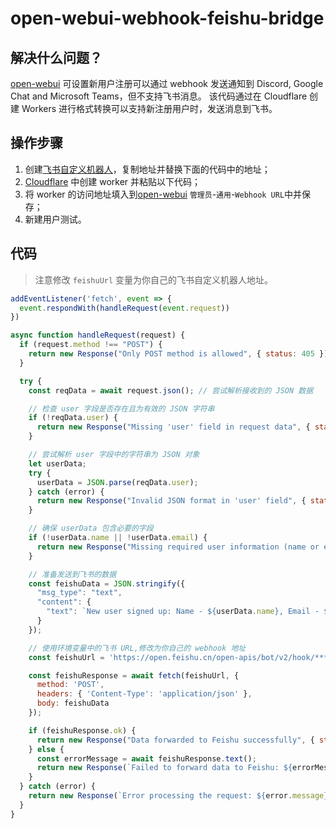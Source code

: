# open-webui-webhook-feishu-bridge
## 解决什么问题？
[open-webui]([url](https://github.com/open-webui/open-webui)) 可设置新用户注册可以通过 webhook 发送通知到 Discord, Google Chat and Microsoft Teams，但不支持飞书消息。
该代码通过在 Cloudflare 创建 Workers 进行格式转换可以支持新注册用户时，发送消息到飞书。
## 操作步骤
1. 创建[飞书自定义机器人](https://open.feishu.cn/document/client-docs/bot-v3/add-custom-bot#461aa643)，复制地址并替换下面的代码中的地址；
2. [Cloudflare](dash.cloudflare.com) 中创建 worker 并粘贴以下代码；
3. 将 worker 的访问地址填入到[open-webui]([url](https://github.com/open-webui/open-webui)) ```管理员```-```通用```-```Webhook URL```中并保存；
4. 新建用户测试。

## 代码
> 注意修改 ```feishuUrl``` 变量为你自己的飞书自定义机器人地址。
```javascript
addEventListener('fetch', event => {
  event.respondWith(handleRequest(event.request))
})

async function handleRequest(request) {
  if (request.method !== "POST") {
    return new Response("Only POST method is allowed", { status: 405 });
  }

  try {
    const reqData = await request.json(); // 尝试解析接收到的 JSON 数据

    // 检查 user 字段是否存在且为有效的 JSON 字符串
    if (!reqData.user) {
      return new Response("Missing 'user' field in request data", { status: 400 });
    }

    // 尝试解析 user 字段中的字符串为 JSON 对象
    let userData;
    try {
      userData = JSON.parse(reqData.user);
    } catch (error) {
      return new Response("Invalid JSON format in 'user' field", { status: 400 });
    }

    // 确保 userData 包含必要的字段
    if (!userData.name || !userData.email) {
      return new Response("Missing required user information (name or email)", { status: 400 });
    }

    // 准备发送到飞书的数据
    const feishuData = JSON.stringify({
      "msg_type": "text",
      "content": {
        "text": `New user signed up: Name - ${userData.name}, Email - ${userData.email}`
      }
    });

    // 使用环境变量中的飞书 URL,修改为你自己的 webhook 地址
    const feishuUrl = 'https://open.feishu.cn/open-apis/bot/v2/hook/**************';

    const feishuResponse = await fetch(feishuUrl, {
      method: 'POST',
      headers: { 'Content-Type': 'application/json' },
      body: feishuData
    });

    if (feishuResponse.ok) {
      return new Response("Data forwarded to Feishu successfully", { status: 200 });
    } else {
      const errorMessage = await feishuResponse.text();
      return new Response(`Failed to forward data to Feishu: ${errorMessage}`, { status: 500 });
    }
  } catch (error) {
    return new Response(`Error processing the request: ${error.message}`, { status: 500 });
  }
}
```
